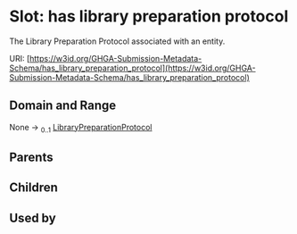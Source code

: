 
# Slot: has library preparation protocol


The Library Preparation Protocol associated with an entity.

URI: [https://w3id.org/GHGA-Submission-Metadata-Schema/has_library_preparation_protocol](https://w3id.org/GHGA-Submission-Metadata-Schema/has_library_preparation_protocol)


## Domain and Range

None &#8594;  <sub>0..1</sub> [LibraryPreparationProtocol](LibraryPreparationProtocol.md)

## Parents


## Children


## Used by

